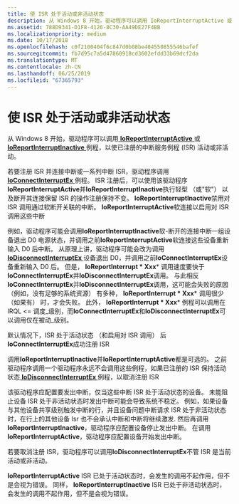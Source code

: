 ```yaml
---
title: 使 ISR 处于活动或非活动状态
description: 从 Windows 8 开始，驱动程序可以调用 IoReportInterruptActive 或 IoReportInterruptInactive 例程，以使已注册的中断服务例程 (ISR) 活动或非活动。
ms.assetid: 788D9341-D1F8-4126-8C30-AA49DE27F4BB
ms.localizationpriority: medium
ms.date: 10/17/2018
ms.openlocfilehash: c0f2100404f6c847d0b08be404550855546bafef
ms.sourcegitcommit: fb7d95c7a5d47860918cd3602efdd33b69dcf2da
ms.translationtype: MT
ms.contentlocale: zh-CN
ms.lasthandoff: 06/25/2019
ms.locfileid: "67365793"
---
```

# <a name="making-an-isr-active-or-inactive"></a>使 ISR 处于活动或非活动状态


从 Windows 8 开始，驱动程序可以调用[ **IoReportInterruptActive** ](https://docs.microsoft.com/windows-hardware/drivers/ddi/content/wdm/nf-wdm-ioreportinterruptactive)或[ **IoReportInterruptInactive** ](https://docs.microsoft.com/windows-hardware/drivers/ddi/content/wdm/nf-wdm-ioreportinterruptinactive)例程，以使已注册的中断服务例程 (ISR) 活动或非活动。

若要注册 ISR 并连接中断或一系列中断 ISR，驱动程序调用[ **IoConnectInterruptEx** ](https://docs.microsoft.com/windows-hardware/drivers/ddi/content/wdm/nf-wdm-ioconnectinterruptex)例程。 ISR 注册后，可以使用该驱动程序**IoReportInterruptActive**并**IoReportInterruptInactive**执行轻型 （或"软"） 以及断开其连接保留 ISR 的操作注册保持不变。 **IoReportInterruptInactive**禁用对 ISR 调用通过软断开关联的中断。 **IoReportInterruptActive**软连接以启用对 ISR 调用这些中断

例如，驱动程序可能会调用**IoReportInterruptInactive**软-断开的连接中断一组设备退出 D0 电源状态，并调用之前**IoReportInterruptActive**软连接这些设备重新输入 D0 后中断。 从原理上讲，驱动程序可能会改为调用[ **IoDisconnectInterruptEx** ](https://docs.microsoft.com/windows-hardware/drivers/ddi/content/wdm/nf-wdm-iodisconnectinterruptex)设备退出 D0，并调用之前**IoConnectInterruptEx**设备重新输入 D0 后。 但是， **IoReportInterrupt * Xxx*** 调用速度要快于**IoConnectInterruptEx**并**IoDisconnectInterruptEx**调用。 与此相反**IoConnectInterruptEx**并**IoDisconnectInterruptEx**调用，这可能会失败的原因 （例如，没有足够的系统资源） 有多种， **IoReportInterrupt * Xxx*** 调用很少 （如果有） 时，才会失败。 此外， **IoReportInterrupt * Xxx*** 例程可以调用在 IRQL &lt;= 调度\_级别，而**IoConnectInterruptEx**和**IoDisconnectInterruptEx**可以调用仅在被动\_级别。

默认情况下，ISR 处于活动状态 （和启用对 ISR 调用） 后**IoConnectInterruptEx**成功注册 ISR

调用**IoReportInterruptInactive**并**IoReportInterruptActive**都是可选的。 之前驱动程序调用一个驱动程序永远不会调用这些例程，如果已注册的 ISR 保持活动状态[ **IoDisconnectInterruptEx** ](https://docs.microsoft.com/windows-hardware/drivers/ddi/content/wdm/nf-wdm-iodisconnectinterruptex)例程，以取消注册 ISR

该驱动程序应配置要发出中断，仅当这些中断 ISR 处于活动状态的设备。 未能阻止设备 ISR 处于非活动状态时发出中断可能会导致系统不稳定。 例如，如果设备与其他设备共享级别触发中断的行，并且设备问题中断请求 ISR 处于非活动状态时，在行上的其他设备 Isr 也不会承认中断和中断将继续激发. 然后再调用**IoReportInterruptInactive**，驱动程序应配置设备停止发出中断。 在调用**IoReportInterruptActive**，驱动程序应配置设备开始发出中断。

若要取消注册 ISR，驱动程序可以调用**IoDisconnectInterruptEx**不管 ISR 是当前活动或非活动。

**IoReportInterruptActive** ISR 已处于活动状态时，会发生的调用不起作用，但不是会视为错误。 同样， **IoReportInterruptInactive** ISR 已处于非活动状态时，会发生的调用不起作用，但不是会视为错误。

 

 




